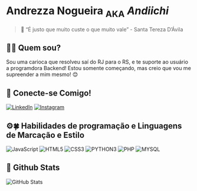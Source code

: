 # Andrezza Nogueira <sub>AKA</sub> _Andiichi_


>📍 “É justo que muito custe o que muito vale” - Santa Tereza D’Ávila

## 👩‍🦱 Quem sou?

Sou uma carioca que resolveu saí do RJ para o RS, e te suporte ao usuário a programdora Backend! Estou somente começando, mas creio que vou me supreender a mim mesmo! 😊

## 📲 Conecte-se Comigo!

[![LinkedIn](https://img.shields.io/badge/LinkedIn-FACFCE?style=for-the-badge&logo=linkedin&logoColor=0E76A8)](https://www.linkedin.com/in/andrezzanogueira/)
[![Instagram](https://img.shields.io/badge/Instagram-FACFCE?style=for-the-badge&logo=instagram)](https://www.instagram.com/andreez.n/)


## ⚙🍀 Habilidades de programação e Linguagens de Marcação e Estilo
![JavaScript](https://img.shields.io/badge/JavaScript-FACFCE?style=for-the-badge&logo=javascript)
![HTML5](https://img.shields.io/badge/html-FACFCE?style=for-the-badge&logo=html5)
![CSS3](https://img.shields.io/badge/css3-FACFCE?style=for-the-badge&logo=css3)
![PYTHON3](https://img.shields.io/badge/python-FACFCE?style=for-the-badge&logo=python)
![PHP](https://img.shields.io/badge/php-FACFCE?style=for-the-badge&logo=php)
![MYSQL](https://img.shields.io/badge/mysql-FACFCE?style=for-the-badge&logo=mysql)



## 🌟 Github Stats
![GitHub Stats](https://github-readme-stats.vercel.app/api?username=Andiichi&theme=transparent&bg_color=FACFCE&border_color=000C&show_icons=false&icon_color=30A3DC&title_color=fff&text_color=000)

